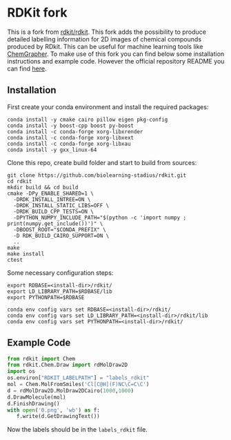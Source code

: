 # RDKit fork

This is a fork from [rdkit/rdkit](https://github.com/rdkit/rdkit). This fork adds the possibility to produce detailed labelling information for 2D images of chemical compounds produced by RDkit. This can be useful for machine learning tools like [ChemGrapher](https://arxiv.org/abs/2002.09914).
To make use of this fork you can find below some installation instructions and example code.
However the official repository README you can find [here](https://github.com/rdkit/rdkit).

## Installation

First create your conda environment and install the required packages:

```
conda install -y cmake cairo pillow eigen pkg-config
conda install -y boost-cpp boost py-boost
conda install -c conda-forge xorg-libxrender
conda install -c conda-forge xorg-libxext
conda install -c conda-forge xorg-libxau
conda install -y gxx_linux-64
```

Clone this repo, create build folder and start to build from sources:

```
git clone https://github.com/biolearning-stadius/rdkit.git
cd rdkit
mkdir build && cd build
cmake -DPy_ENABLE_SHARED=1 \
  -DRDK_INSTALL_INTREE=ON \
  -DRDK_INSTALL_STATIC_LIBS=OFF \
  -DRDK_BUILD_CPP_TESTS=ON \
  -DPYTHON_NUMPY_INCLUDE_PATH="$(python -c 'import numpy ; print(numpy.get_include())')" \
  -DBOOST_ROOT="$CONDA_PREFIX" \
  -D RDK_BUILD_CAIRO_SUPPORT=ON \
  ..
make
make install
ctest
```

Some necessary configuration steps:

```
export RDBASE=<install-dir>/rdkit/
export LD_LIBRARY_PATH=$RDBASE/lib
export PYTHONPATH=$RDBASE

conda env config vars set RDBASE=<install-dir>/rdkit/
conda env config vars set LD_LIBRARY_PATH=<install-dir>/rdkit/lib
conda env config vars set PYTHONPATH=<install-dir>/rdkit/
```

## Example Code

```python
from rdkit import Chem
from rdkit.Chem.Draw import rdMolDraw2D
import os
os.environ["RDKIT_LABELPATH"] = "labels_rdkit" 
mol = Chem.MolFromSmiles('Cl[C@H](F)NC\C=C\C')
d = rdMolDraw2D.MolDraw2DCairo(1000,1000)
d.DrawMolecule(mol)
d.FinishDrawing()
with open('0.png', 'wb') as f:   
   f.write(d.GetDrawingText())
```
Now the labels should be in the `labels_rdkit` file.
